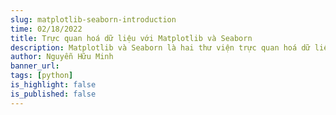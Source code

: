 ```yaml
---
slug: matplotlib-seaborn-introduction
time: 02/18/2022
title: Trực quan hoá dữ liệu với Matplotlib và Seaborn
description: Matplotlib và Seaborn là hai thư viện trực quan hoá dữ liệu phổ biến trong Python. Cả hai thư viện này cung cấp các công cụ mạnh mẽ giúp tạo ra các biểu đồ đẹp mắt, dễ đọc và dễ hiểu. Bài viết này sẽ giới thiệu về Matplotlib và Seaborn, cách cài đặt và sử dụng thư viện này trong Python.
author: Nguyễn Hữu Minh
banner_url:
tags: [python]
is_highlight: false
is_published: false
---
```


